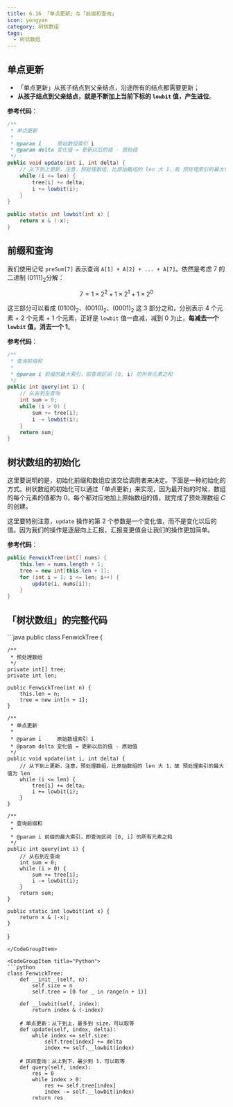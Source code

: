 ```yaml
---
title: 6.16 「单点更新」与「前缀和查询」
icon: yongyan
category: 树状数组
tags:
  - 树状数组
---
```


## 单点更新

- 「单点更新」从孩子结点到父亲结点，沿途所有的结点都需要更新；
- **从孩子结点到父亲结点，就是不断加上当前下标的 `lowbit` 值，产生进位**。

**参考代码**：

```java
/**
 * 单点更新
 *
 * @param i     原始数组索引 i
 * @param delta 变化值 = 更新以后的值 - 原始值
 */
public void update(int i, int delta) {
    // 从下到上更新，注意，预处理数组，比原始数组的 len 大 1，故 预处理索引的最大值为 len
    while (i <= len) {
        tree[i] += delta;
        i += lowbit(i);
    }
}

public static int lowbit(int x) {
    return x & (-x);
}
```

## 前缀和查询

我们使用记号 `preSum[7]` 表示查询 `A[1] + A[2] + ... + A[7]`。依然是考虑 $7$ 的二进制 $(0111)_2$分解：

$$
7 = 1 \times 2^2 + 1 \times 2^1 + 1 \times 2^0
$$

这三部分可以看成 $(0100)_2$、$(0010)_2$、$(0001)_2$ 这 3 部分之和，分别表示 4 个元素 + 2 个元素 + 1 个元素，正好是 `lowbit` 值一直减，减到 $0$ 为止，**每减去一个 `lowbit` 值，消去一个 1**。

**参考代码**：

```Java []
/**
 * 查询前缀和
 *
 * @param i 前缀的最大索引，即查询区间 [0, i] 的所有元素之和
 */
public int query(int i) {
    // 从右到左查询
    int sum = 0;
    while (i > 0) {
        sum += tree[i];
        i -= lowbit(i);
    }
    return sum;
}
```

## 树状数组的初始化

这里要说明的是，初始化前缀和数组应该交给调用者来决定。下面是一种初始化的方式。树状数组的初始化可以通过「单点更新」来实现，因为最开始的时候，数组的每个元素的值都为 $0$，每个都对应地加上原始数组的值，就完成了预处理数组 $C$ 的创建。

这里要特别注意，`update` 操作的第 $2$ 个参数是一个变化值，而不是变化以后的值。因为我们的操作是逐层向上汇报，汇报变更值会让我们的操作更加简单。

**参考代码**：

```Java []
public FenwickTree(int[] nums) {
    this.len = nums.length + 1;
    tree = new int[this.len + 1];
    for (int i = 1; i <= len; i++) {
        update(i, nums[i]);
    }
}
```

## 「树状数组」的完整代码

<CodeGroup>
<CodeGroupItem title="Java">
```java
public class FenwickTree {

    /**
     * 预处理数组
     */
    private int[] tree;
    private int len;

    public FenwickTree(int n) {
        this.len = n;
        tree = new int[n + 1];
    }

    /**
     * 单点更新
     *
     * @param i     原始数组索引 i
     * @param delta 变化值 = 更新以后的值 - 原始值
     */
    public void update(int i, int delta) {
        // 从下到上更新，注意，预处理数组，比原始数组的 len 大 1，故 预处理索引的最大值为 len
        while (i <= len) {
            tree[i] += delta;
            i += lowbit(i);
        }
    }

    /**
     * 查询前缀和
     *
     * @param i 前缀的最大索引，即查询区间 [0, i] 的所有元素之和
     */
    public int query(int i) {
        // 从右到左查询
        int sum = 0;
        while (i > 0) {
            sum += tree[i];
            i -= lowbit(i);
        }
        return sum;
    }

    public static int lowbit(int x) {
        return x & (-x);
    }

}

````
</CodeGroupItem>

<CodeGroupItem title="Python">
```python
class FenwickTree:
    def __init__(self, n):
        self.size = n
        self.tree = [0 for _ in range(n + 1)]

    def __lowbit(self, index):
        return index & (-index)

    # 单点更新：从下到上，最多到 size，可以取等
    def update(self, index, delta):
        while index <= self.size:
            self.tree[index] += delta
            index += self.__lowbit(index)

    # 区间查询：从上到下，最少到 1，可以取等
    def query(self, index):
        res = 0
        while index > 0:
            res += self.tree[index]
            index -= self.__lowbit(index)
        return res
````

</CodeGroupItem>
</CodeGroup>
